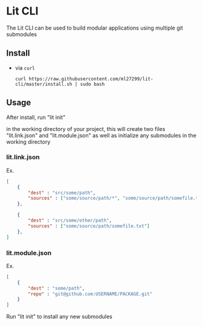 # Lit CLI

The Lit CLI can be used to build modular applications using multiple git submodules

## Install

- via `curl`
    ```
    curl https://raw.githubusercontent.com/ml27299/lit-cli/master/install.sh | sudo bash

## Usage

After install, run "lit init"

in the working directory of your project, this will create two files "lit.link.json" and "lit.module.json" as well as initialize any submodules in the working directory

### lit.link.json
Ex.
```json
[
	{
		"dest" : "src/some/path",
		"sources" : ["some/source/path/*", "some/source/path/somefile.txt"]
	},

	{
		"dest" : "src/some/other/path",
		"sources" : ["some/source/path/somefile.txt"]
	},
]
```

### lit.module.json
Ex.
```json
[
	{
		"dest" : "some/path",
		"repo" : "git@github.com:USERNAME/PACKAGE.git"
	}
]
```


Run "lit init" to install any new submodules

